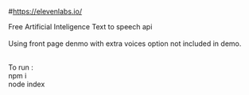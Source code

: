 
#https://elevenlabs.io/

Free Artificial Inteligence Text to speech api<br><br>
Using front page denmo with extra voices option not included in demo.<br>

<br>
To run :<br> npm i <br>node index 

